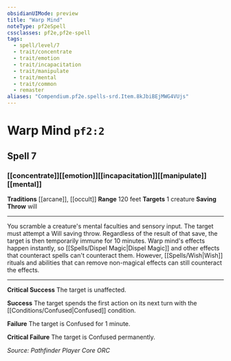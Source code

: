 ```yaml
---
obsidianUIMode: preview
title: "Warp Mind"
noteType: pf2eSpell
cssclasses: pf2e,pf2e-spell
tags:
  - spell/level/7
  - trait/concentrate
  - trait/emotion
  - trait/incapacitation
  - trait/manipulate
  - trait/mental
  - trait/common
  - remaster
aliases: "Compendium.pf2e.spells-srd.Item.8kJbiBEjMWG4VUjs" 
---
```

# Warp Mind  `pf2:2`  
## Spell 7
### [[concentrate]][[emotion]][[incapacitation]][[manipulate]][[mental]]
**Traditions** [[arcane]], [[occult]]
**Range** 120 feet
**Targets** 1 creature
**Saving Throw**  will
* * * 
You scramble a creature's mental faculties and sensory input. The target must attempt a Will saving throw. Regardless of the result of that save, the target is then temporarily immune for 10 minutes. Warp mind's effects happen instantly, so [[Spells/Dispel Magic|Dispel Magic]] and other effects that counteract spells can't counteract them. However, [[Spells/Wish|Wish]] rituals and abilities that can remove non-magical effects can still counteract the effects.

* * *

**Critical Success** The target is unaffected.

**Success** The target spends the first action on its next turn with the [[Conditions/Confused|Confused]] condition.

**Failure** The target is Confused for 1 minute.

**Critical Failure** The target is Confused permanently.

*Source: Pathfinder Player Core*
*ORC*